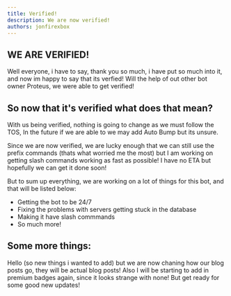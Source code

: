 ```yaml
---
title: Verified!
description: We are now verified!
authors: jonfirexbox
---
```



## WE ARE VERIFIED!

Well everyone, i have to say, thank you so much, i have put so much into it, and now im happy to say that its verfied! Will the help of out other bot owner Proteus, we were able to get verified!

## So now that it's verified what does that mean?

With us being verified, nothing is going to change as we must follow the TOS, In the future if we are able to we may add Auto Bump but its unsure. 

Since we are now verified, we are lucky enough that we can still use the prefix commands (thats what worried me the most) but I am working on getting slash commands working as fast as possible! I have no ETA but hopefully we can get it done soon!

But to sum up everything, we are working on a lot of things for this bot, and that will be listed below:

- Getting the bot to be 24/7
- Fixing the problems with servers getting stuck in the database
- Making it have slash commmands
- So much more!

## Some more things:

Hello (so new things i wanted to add) but we are now chaning how our blog posts go, they will be actual blog posts!
Also I will be starting to add in premium badges again, since it looks strange with none! But get ready for some good new updates!
